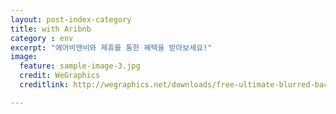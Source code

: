 ```yaml
---
layout: post-index-category
title: with Aribnb
category : env
excerpt: "에어비앤비와 제휴를 통한 혜택을 받아보세요!"
image:
  feature: sample-image-3.jpg
  credit: WeGraphics
  creditlink: http://wegraphics.net/downloads/free-ultimate-blurred-background-pack/

---
```


